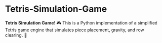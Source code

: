 # Tetris-Simulation-Game
**Tetris Simulation Game**! 🎮 This is a Python implementation of a simplified Tetris game engine that simulates piece placement, gravity, and row clearing. 🧩

